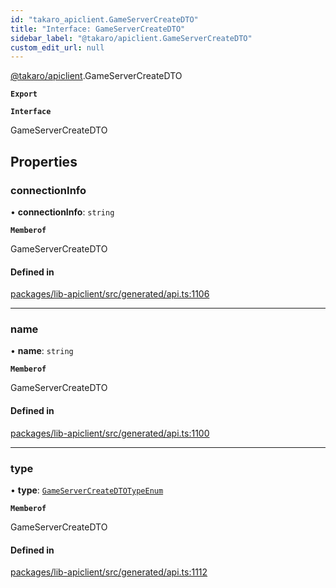 ```yaml
---
id: "takaro_apiclient.GameServerCreateDTO"
title: "Interface: GameServerCreateDTO"
sidebar_label: "@takaro/apiclient.GameServerCreateDTO"
custom_edit_url: null
---
```


[@takaro/apiclient](../modules/takaro_apiclient.md).GameServerCreateDTO

**`Export`**

**`Interface`**

GameServerCreateDTO

## Properties

### connectionInfo

• **connectionInfo**: `string`

**`Memberof`**

GameServerCreateDTO

#### Defined in

[packages/lib-apiclient/src/generated/api.ts:1106](https://github.com/niekcandaele/Takaro/blob/91fb19b/packages/lib-apiclient/src/generated/api.ts#L1106)

___

### name

• **name**: `string`

**`Memberof`**

GameServerCreateDTO

#### Defined in

[packages/lib-apiclient/src/generated/api.ts:1100](https://github.com/niekcandaele/Takaro/blob/91fb19b/packages/lib-apiclient/src/generated/api.ts#L1100)

___

### type

• **type**: [`GameServerCreateDTOTypeEnum`](../modules/takaro_apiclient.md#gameservercreatedtotypeenum-1)

**`Memberof`**

GameServerCreateDTO

#### Defined in

[packages/lib-apiclient/src/generated/api.ts:1112](https://github.com/niekcandaele/Takaro/blob/91fb19b/packages/lib-apiclient/src/generated/api.ts#L1112)
